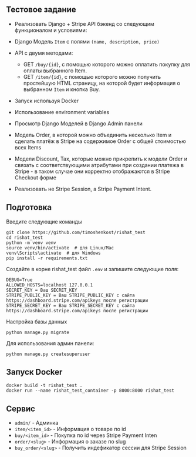 ## Тестовое задание

* Реализовать Django + Stripe API бэкенд со следующим функционалом и условиями:
* Django Модель `Item` с полями `(name, description, price) `
* API с двумя методами:
    * GET `/buy/{id}`, c помощью которого можно оплатить покупку для оплаты выбранного Item.
    * GET `/item/{id}`, c помощью которого можно получить простейшую HTML страницу, на которой будет информация о
      выбранном `Item` и кнопка Buy.

* Запуск используя Docker

* Использование environment variables

* Просмотр Django Моделей в Django Admin панели

* Модель Order, в которой можно объединить несколько Item и сделать платёж в Stripe на содержимое Order c общей стоимостью всех Items

* Модели Discount, Tax, которые можно прикрепить к модели Order и связать с соответствующими атрибутами при создании платежа в Stripe - в таком случае они корректно отображаются в Stripe Checkout форме

* Реализовать не Stripe Session, а Stripe Payment Intent.



Подготовка
------
Введите следующие команды
```
git clone https://github.com/timoshenkost/rishat_test
cd rishat_test
python -m venv venv
source venv/bin/activate  # для Linux/Mac
venv\Scripts\activate  # для Windows
pip install -r requirements.txt
```

Создайте в корне rishat_test файл `.env` и запишите следующие поля:
```
DEBUG=True
ALLOWED_HOSTS=localhost 127.0.0.1
SECRET_KEY = Ваш SECRET_KEY
STRIPE_PUBLIC_KEY = Ваш STRIPE_PUBLIC_KEY с сайта https://dashboard.stripe.com/apikeys после регистрации
STRIPE_SECRET_KEY = Ваш STRIPE_SECRET_KEY с сайта https://dashboard.stripe.com/apikeys после регистрации
```

Настройка базы данных
```
python manage.py migrate
```

Для использования админ панели:
```
python manage.py createsuperuser
```

Запуск Docker
------

```
docker build -t rishat_test .
docker run --name rishat_test_container -p 8000:8000 rishat_test
```

Сервис
------


* `admin/` - Админка
* `item/<item_id>` - Информация о товаре по id 
* `buy/<item_id>` - Покупка по id через Stripe Payment Inten
* `order/<slug>` - Информация о заказе по slug
* `buy_order/<slug>` - Получить индефикатор сессии для Stripe Session


